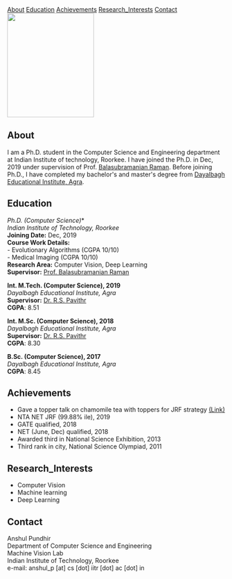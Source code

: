 
  <div class="container">
    <div class="topnav-right">
      <a href="#about">About</a>
      <a href="#education">Education</a>
      <a href="#achievements">Achievements</a>
      <a href="#research_interests">Research_Interests</a>
      <a href=  &nbsp > </a>
      <a href="#contact">Contact</a>
    </div>
  </div>


<img src="https://balarsgroup.github.io/Machine%20Vision%20Lab,%20IITR_files/21Anshul.jpg" width="200" height="240" />

## About

I am a Ph.D. student in the Computer Science and Engineering department at Indian Institute of technology, Roorkee. I have joined the Ph.D. in Dec, 2019 under supervision of Prof. [Balasubramanian Raman](https://balarsgroup.github.io/). Before joining Ph.D., I have completed my bachelor's and master's degree from [Dayalbagh Educational Institute, Agra](https://www.dei.ac.in/dei/).  

## Education

**Ph.D.* (Computer Science)**\
_Indian Institute of Technology, Roorkee_\
**Joining Date:** Dec, 2019\
**Course Work Details:** \
    - Evolutionary Algorithms (CGPA 10/10) \
    - Medical Imaging         (CGPA 10/10) \
**Research Area:** Computer Vision, Deep Learning \
**Supervisor:** [Prof. Balasubramanian Raman](https://balarsgroup.github.io/)

**Int. M.Tech. (Computer Science), 2019**\
_Dayalbagh Educational Institute, Agra_ \
**Supervisor:** [Dr. R.S. Pavithr](https://www.dei.ac.in/dei/science/index.php/phy-faculty/90-physicsfaculty/159-mr-r-s-pavithr) \
**CGPA**: 8.51

**Int. M.Sc. (Computer Science), 2018**\
_Dayalbagh Educational Institute, Agra_\
**Supervisor:** [Dr. R.S. Pavithr](https://www.dei.ac.in/dei/science/index.php/phy-faculty/90-physicsfaculty/159-mr-r-s-pavithr) \
**CGPA**: 8.30

**B.Sc. (Computer Science), 2017**\
_Dayalbagh Educational Institute, Agra_\
**CGPA**: 8.45

## Achievements
   - Gave a topper talk on chamomile tea with toppers for JRF strategy [(Link)](https://youtu.be/Uv5tegbd3Vs) 
   - NTA NET JRF (99.88% ile), 2019
   - GATE qualified, 2018
   - NET (June, Dec) qualified, 2018
   - Awarded third in National Science Exhibition, 2013
   - Third rank in city, National Science Olympiad, 2011
 
## Research_Interests
   - Computer Vision 
   - Machine learning  
   - Deep Learning 
   
##   Contact
Anshul Pundhir \
Department of Computer Science and Engineering\
Machine Vision Lab\
Indian Institute of Technology, Roorkee\
e-mail: anshul_p [at] cs [dot] iitr [dot] ac [dot] in

   
